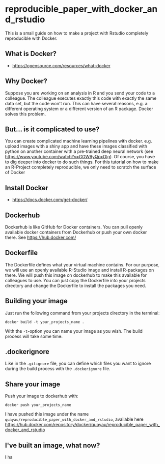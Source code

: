 # reproducible_paper_with_docker_and_rstudio
This is a small guide on how to make a project with Rstudio completely reproducible with Docker.

## What is Docker?
- https://opensource.com/resources/what-docker

## Why Docker?
Suppose you are working on an analysis in R and you send your code to a colleague. The colleague executes exactly this code with exactly the same data set, but the code won't run. This can have several reasons, e.g. a different operating system or a different version of an R package. Docker solves this problem.

## But... is it complicated to use?
You can create complicated machine learning pipelines with docker. e.g. upload images with a shiny app and have these images classified with python on another container with a pre-trained deep neural network (see https://www.youtube.com/watch?v=GOW6yQpxOIg).
Of course, you have to dig deeper into docker to do such things.
For this tutorial on how to make an R-Project completely reproducible, we only need to scratch the surface of Docker

## Install Docker
- https://docs.docker.com/get-docker/

## Dockerhub
Dockerhub is like GitHub for Docker containers. You can pull openly available docker containers from Dockerhub or push your own docker there. See https://hub.docker.com/

## Dockerfile
The Dockerfile defines what your virtual machine contains. For our purpose, we will use an openly available R-Studio image and install R-packages on there. We will push this image on dockerhub to make this available for colleagues to use.
You can just copy the Dockerfile into your projects directory and change the Dockerfile to install the packages you need.

## Building your image
Just run the following command from your projects directory in the terminal:
```
docker build -t your_projects_name .
```
With the `-t`-option you can name your image as you wish. The build process will take some time.

## .dockerignore
Like in the `.gitignore` file, you can define which files you want to ignore during the build process with the `.dockerignore` file.

## Share your image
Push your image to dockerhub with:
```
docker push your_projects_name
```

I have pushed this image under the name `quayau/reproducible_paper_with_docker_and_rstudio`, available here https://hub.docker.com/repository/docker/quayau/reproducible_paper_with_docker_and_rstudio

## I've built an image, what now?
I ha

